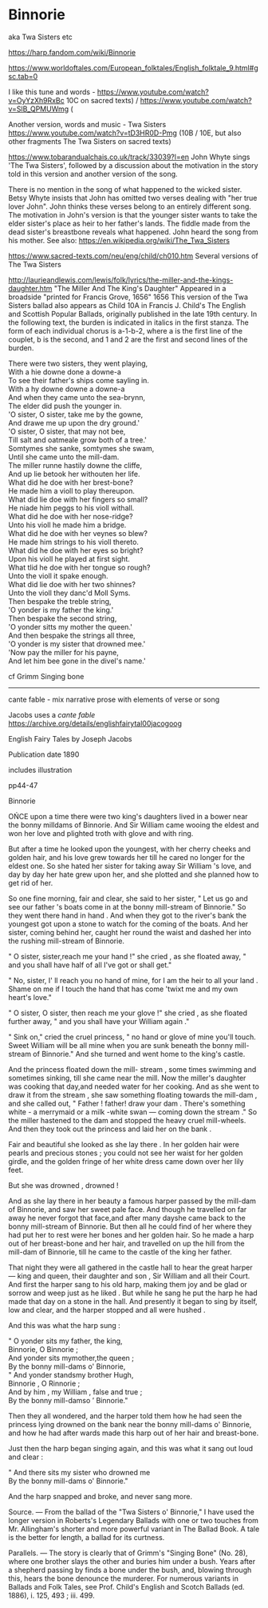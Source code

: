 # Binnorie

aka Twa Sisters etc


https://harp.fandom.com/wiki/Binnorie

https://www.worldoftales.com/European_folktales/English_folktale_9.html#gsc.tab=0

I like this tune and words - https://www.youtube.com/watch?v=OyYzXh9RxBc 10C on sacred texts) / https://www.youtube.com/watch?v=SlB_QPMUWmg (

Another version, words and music - Twa Sisters https://www.youtube.com/watch?v=tD3HR0D-Pmg (10B / 10E, but also other fragments The Twa Sisters on sacred texts)

https://www.tobarandualchais.co.uk/track/33039?l=en
John Whyte sings 'The Twa Sisters', followed by a discussion about the motivation in the story told in this version and another version of the song.

There is no mention in the song of what happened to the wicked sister. Betsy Whyte insists that John has omitted two verses dealing with "her true lover John". John thinks these verses belong to an entirely different song. The motivation in John's version is that the younger sister wants to take the elder sister's place as heir to her father's lands. The fiddle made from the dead sister's breastbone reveals what happened. John heard the song from his mother.
See also: https://en.wikipedia.org/wiki/The_Twa_Sisters

https://www.sacred-texts.com/neu/eng/child/ch010.htm
Several versions of The Twa Sisters

http://laurieandlewis.com/lewis/folk/lyrics/the-miller-and-the-kings-daughter.htm
"The Miller And The King's Daughter"
Appeared in a broadside "printed for Francis Grove, 1656"
1656
This version of the Twa Sisters ballad also appears as Child 10A in Francis J. Child's The English and Scottish Popular Ballads, originally published in the late 19th century.
In the following text, the burden is indicated in italics in the first stanza.
The form of each individual chorus is a-1-b-2, where a is the first line of the couplet, b is the second, and 1 and 2 are the first and second lines of the burden.

There were two sisters, they went playing,  
With a hie downe done a downe-a  
To see their father's ships come sayling in.  
With a hy downe downe a downe-a  
And when they came unto the sea-brynn,  
The elder did push the younger in.  
'O sister, O sister, take me by the gowne,  
And drawe me up upon the dry ground.'  
'O sister, O sister, that may not bee,  
Till salt and oatmeale grow both of a tree.'  
Somtymes she sanke, somtymes she swam,  
Until she came unto the mill-dam.  
The miller runne hastily downe the cliffe,  
And up lie betook her withouten her life.  
What did he doe with her brest-bone?  
He made him a violl to play thereupon.  
What did lie doe with her fingers so small?  
He niade him peggs to his violl withall.  
What did he doe with her nose-ridge?  
Unto his violl he made him a bridge.  
What did he doe with her veynes so blew?  
He made him strings to his violl thereto.  
What did he doe with her eyes so bright?  
Upon his violl he played at first sight.  
What tlid he doe with her tongue so rough?  
Unto the violl it spake enough.  
What did lie doe with her two shinnes?  
Unto the violl they danc'd Moll Syms.  
Then bespake the treble string,  
'O yonder is my father the king.'  
Then bespake the second string,  
'O yonder sitts my mother the queen.'  
And then bespake the strings all three,  
'O yonder is my sister that drowned mee.'  
'Now pay the miller for his payne,  
And let him bee gone in the divel's name.'  

cf Grimm Singing bone

---


cante fable - mix narrative prose with elements of verse or song

Jacobs uses a *cante fable*
https://archive.org/details/englishfairytal00jacogoog

English Fairy Tales
by Joseph Jacobs

Publication date 1890

includes illustration


pp44-47

Binnorie

OŃCE upon a time there were two king's daughters lived in a bower near the bonny milldams of Binnorie. And Sir William came wooing the eldest and won her love and plighted troth with glove and with ring. 

But after a time he looked upon the youngest, with her cherry cheeks
and golden hair, and his love grew towards her till he cared no longer for the eldest one. So she hated her sister for taking away Sir William 's love, and day by day her hate grew upon her, and she plotted and she planned how to get rid of her.

So one fine morning, fair and clear, she said to her sister, " Let us go and see our father 's boats come in at the bonny mill-stream of Binnorie." So they went there hand in hand . And when they got to the river's bank the youngest got upon a stone to watch for the coming of the boats. And her sister, coming behind her, caught her round the waist and dashed her into the rushing mill-stream of Binnorie.

" O sister, sister,reach me your hand !" she cried , as she floated away, " and you shall have half of all I've got or shall get."

" No, sister, I' ll reach you no hand of mine, for I am the heir to all your land . Shame on me if I touch the hand that has come 'twixt me and my own heart's love."

" O sister, O sister, then reach me your glove !" she cried , as she floated further away, " and you shall have your William again ."

" Sink on," cried the cruel princess, " no hand or glove of mine you'll touch. Sweet William will be all mine when you are sunk beneath the bonny mill-stream of Binnorie." And she turned and went home to the king's castle.

And the princess floated down the mill- stream , some times swimming and sometimes sinking, till she came near the mill. Now the miller's daughter was cooking that day,and needed water for her cooking. And as she went to draw it from the stream , she saw something floating
towards the mill-dam , and she called out, " Father ! father! draw your dam . There's something white - a merrymaid or a milk -white swan — coming down the stream ." So the miller hastened to the dam and stopped the heavy cruel mill-wheels. And then they took out the princess and laid her on the bank .

Fair and beautiful she looked as she lay there . In her golden hair were pearls and precious stones ; you could not see her waist for her golden girdle, and the golden fringe of her white dress came down over her lily feet.

But she was drowned , drowned !

And as she lay there in her beauty a famous harper passed by the mill-dam of Binnorie, and saw her sweet pale face. And though he travelled on far away he never forgot that face,and after many dayshe came back to the bonny mill-stream of Binnorie. But then all he could find of her where they had put her to rest were her bones and her golden hair. So he made a harp out of her breast-bone and her hair, and travelled on up the hill from the mill-dam of Binnorie, till he came to the castle of the king her father.

That night they were all gathered in the castle hall to hear the great harper — king and queen, their daughter and son , Sir William and all their Court. And first the harper sang to his old harp, making them joy and be glad or sorrow and weep just as he liked . But while he sang he put the harp he had made that day on a stone in the hall. And presently it began to sing by itself, low and clear, and the harper stopped and all were hushed .

And this was what the harp sung :

" O yonder sits my father, the king,  
Binnorie, O Binnorie ;  
And yonder sits mymother,the queen ;  
By the bonny mill-dams o' Binnorie,  
" And yonder standsmy brother Hugh,  
Binnorie , O Rinnorie ;  
And by him , my William , false and true ;  
By the bonny mill-damso ’ Binnorie."

Then they all wondered, and the harper told them how he had seen the princess lying drowned on the bank near the bonny mill-dams o' Binnorie, and how he had after wards made this harp out of her hair and breast-bone.

Just then the harp began singing again, and this was what it sang out loud and clear :

" And there sits my sister who drowned me  
By the bonny mill-dams o' Binnorie."

And the harp snapped and broke, and never sang more.

Source. — From the ballad of the "Twa Sisters o' Binnorie," I have used the longer version in Roberts's Legendary Ballads with one or two touches from Mr. Allingham's shorter and more powerful variant in The Ballad Book. A tale is the better for length, a ballad for its curtness.

Parallels. — The story is clearly that of Grimm's "Singing Bone" (No. 28), where one brother slays the other and buries him under a bush. Years after a shepherd passing by finds a bone under the bush, and, blowing through this, hears the bone denounce the murderer. For numerous variants in Ballads and Folk Tales, see Prof. Child's English and Scotch Ballads (ed. 1886), i. 125, 493 ; iii. 499.

